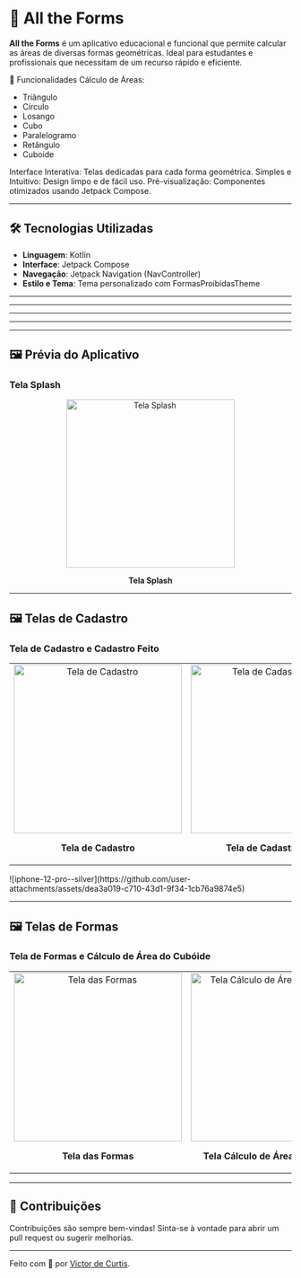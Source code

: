 # 📐 All the Forms

**All the Forms** é um aplicativo educacional e funcional que permite calcular as áreas de diversas formas geométricas. Ideal para estudantes e profissionais que necessitam de um recurso rápido e eficiente.

🚀 Funcionalidades
Cálculo de Áreas:
- Triângulo
- Círculo
- Losango
- Cubo
- Paralelogramo
- Retângulo
- Cuboide

Interface Interativa: Telas dedicadas para cada forma geométrica.
Simples e Intuitivo: Design limpo e de fácil uso.
Pré-visualização: Componentes otimizados usando Jetpack Compose.


---

## 🛠️ Tecnologias Utilizadas

- **Linguagem**: Kotlin
- **Interface**: Jetpack Compose
- **Navegação**: Jetpack Navigation (NavController)
- **Estilo e Tema**: Tema personalizado com FormasProibidasTheme
---
---

---

---

---

## 🖼️ Prévia do Aplicativo

### Tela Splash

<div align="center">
  <img src="https://github.com/user-attachments/assets/712668e6-3d48-4936-aaf1-cf20ae7af166" alt="Tela Splash" width="300">
  <p><strong>Tela Splash</strong></p>
</div>

---

## 🖼️ Telas de Cadastro

### Tela de Cadastro e Cadastro Feito

<table>
  <tr>
    <td align="center">
      <img src="https://github.com/user-attachments/assets/8491a964-d598-4a37-93d3-d3c0a561581c" alt="Tela de Cadastro" width="300">
      <p><strong>Tela de Cadastro</strong></p>
    </td>
    <td align="center">
      <img src="https://github.com/user-attachments/assets/e5837057-3031-4ed4-b1f1-7c88e9172d9a" alt="Tela de Cadastro Feito" width="300">
      <p><strong>Tela de Cadastro Feito</strong></p>
    </td>
  </tr>
</table>
![iphone-12-pro--silver](https://github.com/user-attachments/assets/dea3a019-c710-43d1-9f34-1cb76a9874e5)

---


## 🖼️ Telas de Formas

### Tela de Formas e Cálculo de Área do Cubóide

<table>
  <tr>
    <td align="center">
      <img src="https://github.com/user-attachments/assets/1eadba79-b39a-4128-9c38-85df489c1b25" alt="Tela das Formas" width="300">
      <p><strong>Tela das Formas</strong></p>
    </td>
    <td align="center">
      <img src="https://github.com/user-attachments/assets/eaf30e09-bb07-451a-8b1b-4639013e98a0" alt="Tela Cálculo de Área do Cubóide" width="300">
      <p><strong>Tela Cálculo de Área do Cubóide</strong></p>
    </td>
  </tr>
</table>

---


## 🤝 Contribuições

Contribuições são sempre bem-vindas! Sinta-se à vontade para abrir um pull request ou sugerir melhorias.

---

Feito com 💙 por [Victor de Curtis](#).
